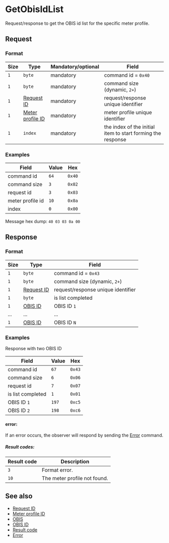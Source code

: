 # GetObisIdList

Request/response to get the OBIS id list for the specific meter profile.

## Request

### Format

| Size | Type                                             | Mandatory/optional | Field                                                       |
| ---- | ------------------------------------------------ | ------------------ | ----------------------------------------------------------- |
| `1`  | `byte`                                           | mandatory          | command id = `0x40`                                         |
| `1`  | `byte`                                           | mandatory          | command size (dynamic, `2+`)                                |
| `1`  | [Request ID](../types.md#request-id)             | mandatory          | request/response unique identifier                          |
| `1`  | [Meter profile ID](../types.md#meter-profile-id) | mandatory          | meter profile unique identifier                             |
| `1`  | `index`                                          | mandatory          | the index of the initial item to start forming the response |


### Examples

| Field            | Value | Hex    |
| ---------------- | ----- | ------ |
| command id       | `64`  | `0x40` |
| command size     | `3`   | `0x02` |
| request id       | `3`   | `0x03` |
| meter profile id | `10`  | `0x0a` |
| index            | `0`   | `0x00` |

Message hex dump: `40 03 03 0a 00`


## Response

### Format

| Size | Type                                 | Field                              |
| ---- | ------------------------------------ | ---------------------------------- |
| `1`  | `byte`                               | command id = `0x43`                |
| `1`  | `byte`                               | command size (dynamic, `2+`)       |
| `1`  | [Request ID](../types.md#request-id) | request/response unique identifier |
| `1`  | `byte`                               | is list completed                  |
| `1`  | [OBIS ID](../types.md#obis-id)       | OBIS ID `1`                        |
| ...  | ...                                  | ...                                |
| `1`  | [OBIS ID](../types.md#obis-id)       | OBIS ID `N`                        |



### Examples

Response with two OBIS ID

| Field             | Value | Hex    |
| ----------------- | ----- | ------ |
| command id        | `67`  | `0x43` |
| command size      | `6`   | `0x06` |
| request id        | `7`   | `0x07` |
| is list completed | `1`   | `0x01` |
| OBIS ID `1`       | `197` | `0xc5` |
| OBIS ID `2`       | `198` | `0xc6` |


#### error:

If an error occurs, the observer will respond by sending the [Error](./uplink/Error.md) command.

##### Result codes:

| Result code | Description                  |
| ----------- | ---------------------------- |
| `3`         | Format error.                |
| `10`        | The meter profile not found. |

## See also

* [Request ID](../types.md#request-id)
* [Meter profile ID](../types.md#meter-profile-id)
* [OBIS](../types.md#obis)
* [OBIS ID](../types.md#obis-id)
* [Result code](../types.md#result-code)
* [Error](./uplink/Error.md)
